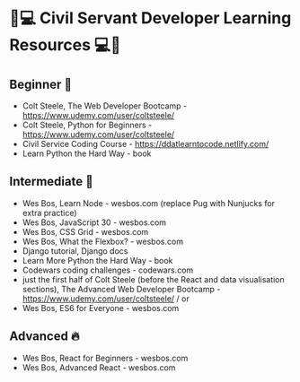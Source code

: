 
# 🔰💻 Civil Servant Developer Learning Resources 💻🔰

## Beginner 👶

* Colt Steele, The Web Developer Bootcamp - https://www.udemy.com/user/coltsteele/
* Colt Steele, Python for Beginners - https://www.udemy.com/user/coltsteele/
* Civil Service Coding Course - https://ddatlearntocode.netlify.com/
* Learn Python the Hard Way - book

## Intermediate 👩

* Wes Bos, Learn Node - wesbos.com (replace Pug with Nunjucks for extra practice)
* Wes Bos, JavaScript 30 - wesbos.com
* Wes Bos, CSS Grid - wesbos.com
* Wes Bos, What the Flexbox? - wesbos.com
* Django tutorial, Django docs
* Learn More Python the Hard Way - book
* Codewars coding challenges - codewars.com 
* just the first half of Colt Steele (before the React and data visualisation sections), The Advanced Web Developer Bootcamp - https://www.udemy.com/user/coltsteele/     / or
* Wes Bos, ES6 for Everyone - wesbos.com

## Advanced 🔥

* Wes Bos, React for Beginners - wesbos.com
* Wes Bos, Advanced React - wesbos.com

